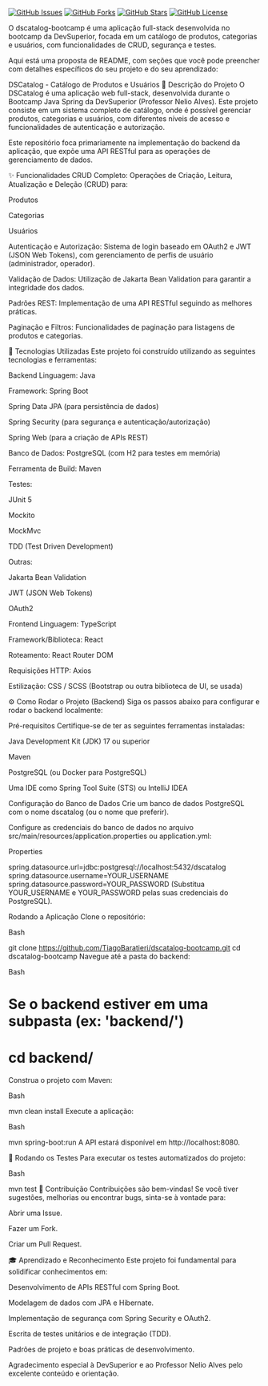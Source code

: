 [![GitHub Issues](https://img.shields.io/github/issues/TiagoBaratieri/dscatalog-bootcamp?style=for-the-badge)](https://github.com/TiagoBaratieri/dscatalog-bootcamp/issues)
[![GitHub Forks](https://img.shields.io/github/forks/TiagoBaratieri/dscatalog-bootcamp?style=for-the-badge)](https://github.com/TiagoBaratieri/dscatalog-bootcamp/network/members)
[![GitHub Stars](https://img.shields.io/github/stars/TiagoBaratieri/dscatalog-bootcamp?style=for-the-badge)](https://github.com/TiagoBaratieri/dscatalog-bootcamp/stargazers)
[![GitHub License](https://img.shields.io/github/license/TiagoBaratieri/dscatalog-bootcamp?style=for-the-badge)](https://github.com/TiagoBaratieri/dscatalog-bootcamp/blob/main/LICENSE)

O dscatalog-bootcamp é uma aplicação full-stack desenvolvida no bootcamp da DevSuperior, focada em um catálogo de produtos, categorias e usuários, com funcionalidades de CRUD, segurança e testes.

Aqui está uma proposta de README, com seções que você pode preencher com detalhes específicos do seu projeto e do seu aprendizado:

DSCatalog - Catálogo de Produtos e Usuários
📝 Descrição do Projeto
O DSCatalog é uma aplicação web full-stack, desenvolvida durante o Bootcamp Java Spring da DevSuperior (Professor Nelio Alves). Este projeto consiste em um sistema completo de catálogo, onde é possível gerenciar produtos, categorias e usuários, com diferentes níveis de acesso e funcionalidades de autenticação e autorização.

Este repositório foca primariamente na implementação do backend da aplicação, que expõe uma API RESTful para as operações de gerenciamento de dados.

✨ Funcionalidades
CRUD Completo: Operações de Criação, Leitura, Atualização e Deleção (CRUD) para:

Produtos

Categorias

Usuários

Autenticação e Autorização: Sistema de login baseado em OAuth2 e JWT (JSON Web Tokens), com gerenciamento de perfis de usuário (administrador, operador).

Validação de Dados: Utilização de Jakarta Bean Validation para garantir a integridade dos dados.

Padrões REST: Implementação de uma API RESTful seguindo as melhores práticas.

Paginação e Filtros: Funcionalidades de paginação para listagens de produtos e categorias.

🚀 Tecnologias Utilizadas
Este projeto foi construído utilizando as seguintes tecnologias e ferramentas:

Backend
Linguagem: Java

Framework: Spring Boot

Spring Data JPA (para persistência de dados)

Spring Security (para segurança e autenticação/autorização)

Spring Web (para a criação de APIs REST)

Banco de Dados: PostgreSQL (com H2 para testes em memória)

Ferramenta de Build: Maven

Testes:

JUnit 5

Mockito

MockMvc

TDD (Test Driven Development)

Outras:

Jakarta Bean Validation

JWT (JSON Web Tokens)

OAuth2

Frontend 
Linguagem: TypeScript

Framework/Biblioteca: React

Roteamento: React Router DOM

Requisições HTTP: Axios

Estilização: CSS / SCSS (Bootstrap ou outra biblioteca de UI, se usada)

⚙️ Como Rodar o Projeto (Backend)
Siga os passos abaixo para configurar e rodar o backend localmente:

Pré-requisitos
Certifique-se de ter as seguintes ferramentas instaladas:

Java Development Kit (JDK) 17 ou superior

Maven

PostgreSQL (ou Docker para PostgreSQL)

Uma IDE como Spring Tool Suite (STS) ou IntelliJ IDEA

Configuração do Banco de Dados
Crie um banco de dados PostgreSQL com o nome dscatalog (ou o nome que preferir).

Configure as credenciais do banco de dados no arquivo src/main/resources/application.properties ou application.yml:

Properties

spring.datasource.url=jdbc:postgresql://localhost:5432/dscatalog
spring.datasource.username=YOUR_USERNAME
spring.datasource.password=YOUR_PASSWORD
(Substitua YOUR_USERNAME e YOUR_PASSWORD pelas suas credenciais do PostgreSQL).

Rodando a Aplicação
Clone o repositório:

Bash

git clone https://github.com/TiagoBaratieri/dscatalog-bootcamp.git
cd dscatalog-bootcamp
Navegue até a pasta do backend:

Bash

# Se o backend estiver em uma subpasta (ex: 'backend/')
# cd backend/
Construa o projeto com Maven:

Bash

mvn clean install
Execute a aplicação:

Bash

mvn spring-boot:run
A API estará disponível em http://localhost:8080.

🧪 Rodando os Testes
Para executar os testes automatizados do projeto:

Bash

mvn test
🤝 Contribuição
Contribuições são bem-vindas! Se você tiver sugestões, melhorias ou encontrar bugs, sinta-se à vontade para:

Abrir uma Issue.

Fazer um Fork.

Criar um Pull Request.

🎓 Aprendizado e Reconhecimento
Este projeto foi fundamental para solidificar conhecimentos em:

Desenvolvimento de APIs RESTful com Spring Boot.

Modelagem de dados com JPA e Hibernate.

Implementação de segurança com Spring Security e OAuth2.

Escrita de testes unitários e de integração (TDD).

Padrões de projeto e boas práticas de desenvolvimento.

Agradecimento especial à DevSuperior e ao Professor Nelio Alves pelo excelente conteúdo e orientação.

